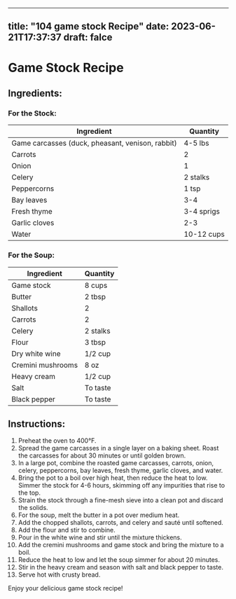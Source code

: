 
---
title: "104 game stock Recipe"
date: 2023-06-21T17:37:37
draft: falce
---

# **Game Stock Recipe**

## **Ingredients:**

### For the Stock:
| Ingredient | Quantity |
| --- | --- |
| Game carcasses (duck, pheasant, venison, rabbit) | 4-5 lbs |
| Carrots | 2 |
| Onion | 1 |
| Celery | 2 stalks |
| Peppercorns | 1 tsp |
| Bay leaves | 3-4 |
| Fresh thyme | 3-4 sprigs |
| Garlic cloves | 2-3 |
| Water | 10-12 cups |

### For the Soup:
| Ingredient | Quantity |
| --- | --- |
| Game stock | 8 cups |
| Butter | 2 tbsp |
| Shallots | 2 |
| Carrots | 2 |
| Celery | 2 stalks |
| Flour | 3 tbsp |
| Dry white wine | 1/2 cup |
| Cremini mushrooms | 8 oz |
| Heavy cream | 1/2 cup |
| Salt | To taste |
| Black pepper | To taste |

## **Instructions:**

1. Preheat the oven to 400°F.
2. Spread the game carcasses in a single layer on a baking sheet. Roast the carcasses for about 30 minutes or until golden brown.
3. In a large pot, combine the roasted game carcasses, carrots, onion, celery, peppercorns, bay leaves, fresh thyme, garlic cloves, and water.
4. Bring the pot to a boil over high heat, then reduce the heat to low. Simmer the stock for 4-6 hours, skimming off any impurities that rise to the top.
5. Strain the stock through a fine-mesh sieve into a clean pot and discard the solids.
6. For the soup, melt the butter in a pot over medium heat.
7. Add the chopped shallots, carrots, and celery and sauté until softened.
8. Add the flour and stir to combine.
9. Pour in the white wine and stir until the mixture thickens.
10. Add the cremini mushrooms and game stock and bring the mixture to a boil.
11. Reduce the heat to low and let the soup simmer for about 20 minutes.
12. Stir in the heavy cream and season with salt and black pepper to taste.
13. Serve hot with crusty bread.

Enjoy your delicious game stock recipe!
